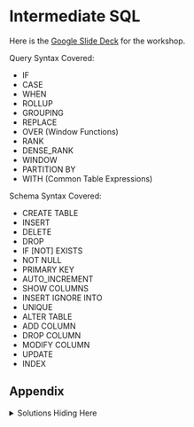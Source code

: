 # Intermediate SQL

Here is the [Google Slide Deck](https://docs.google.com/presentation/d/1sx7FL58BHbzPWb59Tq1S38QBL1KjNEjse3IyqK4nohY/edit?usp=sharing) for the workshop.

Query Syntax Covered:
- IF
- CASE
- WHEN
- ROLLUP
- GROUPING
- REPLACE
- OVER (Window Functions)
- RANK
- DENSE_RANK
- WINDOW
- PARTITION BY
- WITH (Common Table Expressions)

Schema Syntax Covered:
- CREATE TABLE
- INSERT
- DELETE
- DROP
- IF [NOT] EXISTS
- NOT NULL
- PRIMARY KEY
- AUTO_INCREMENT
- SHOW COLUMNS
- INSERT IGNORE INTO
- UNIQUE
- ALTER TABLE
- ADD COLUMN
- DROP COLUMN
- MODIFY COLUMN
- UPDATE
- INDEX

## Appendix
<details>
  <summary>Solutions Hiding Here</summary>
  
```SQL
SELECT County, Day, Deaths,
    CASE
        WHEN Deaths = 0 THEN -1
        WHEN Deaths = 1 THEN 0
        ELSE LOG(Deaths)
    END AS deathIndex
FROM Covid
ORDER BY deathIndex DESC
```
  
```SQL
SELECT IF(GROUPING(County), 'Total', County) as County,
    SUM(Deaths) AS Total
FROM Covid
GROUP BY County WITH ROLLUP
```
  
```SQL
SELECT IF(GROUPING(County),'Michigan Total',
    IF(Grouping(CP), 'County Total',County)), SUM(Deaths) AS DeathTotal,
    CP
FROM Covid
WHERE Deaths > 0
GROUP BY County, CP WITH ROLLUP
```
  
```SQL
SELECT REPLACE(County, "St", "Saint") AS County, 
    Day,
    Cases, 
    DENSE_RANK() OVER (PARTITION BY Day ORDER BY Cases) AS 'Rank'
FROM Covid
WHERE Day BETWEEN '2020-09-24' AND '2020-09-30'
AND County LIKE 'S%'
```
  
```SQL
SELECT County, Day, Cases,
	LAG(Cases, 7) OVER (ORDER BY Day) As 'WeekAgo' 
FROM Covid
WHERE County = 'Wayne' AND CP = 'Confirmed'
ORDER BY Day DESC
```
  
```SQL
WITH cte AS
(
    SELECT Day, 
    WEEK(Day) AS Week,
    CP, 
    SUM(Cases) as Total
    FROM Covid
    GROUP BY Day, CP
)

SELECT Week, MAX(Total)
FROM cte
GROUP BY Week
```
  
```SQL
CREATE TABLE Michigan (
  Category VARCHAR(6),
  Value VARCHAR(7),
  `Cases` INTEGER,
  `Deaths` INTEGER,
  `CaseFatalityRatio` FLOAT
);

INSERT INTO Michigan
  (Category, `Value`, Cases, `Deaths`, `CaseFatalityRatio`)
VALUES
  ('Gender', 'Female', '61390', '3212', '0.051'),
  ('Gender', 'Male', '57956', '3511', '0.061'),
  ('Gender', 'Unknown', '281', null, null);
```
  
```SQL
CREATE TABLE MI (
  ID INT AUTO_INCREMENT,
  `Day` VARCHAR(3),
  `Category` VARCHAR(9),
  `Value` VARCHAR(19) NOT NULL,
  `Pct of Cases` FLOAT,
  `Pct of Deaths` FLOAT,
  PRIMARY KEY (ID)
);

INSERT INTO MI
  (`Day`, `Category`, `Value`, `Pct of Cases`, `Pct of Deaths`)
VALUES
  ('Sat', 'Ethnicity', 'Hispanic/Latino', '0.08', '0.03'),
  ('Sat', 'Ethnicity', 'Non-Hispanic Latino', '0.69', '0.85'),
  ('Sat', 'Ethnicity', 'Unknown', '0.23', '0.12');
  
INSERT INTO MI (ID, Day, Value)
VALUES (3, 'Sun', 'Unknown');
  ```
  
```SQL
CREATE TABLE mi (
  `Category` VARCHAR(3),
  `Value` VARCHAR(8) UNIQUE,
  `Cases` INTEGER,
  `Deaths` INTEGER DEFAULT 0,
  `CaseFatalityRatio` FLOAT DEFAULT 0,
);

INSERT INTO mi
  (`Category`, `Value`, `Cases`)
VALUES
  ('Age', '0 to 19', '13342'),
  ('Age', 'Unknown', '109');
  
INSERT INTO mi
VALUES
('Age', '20 to 29', '23038', '29', '0.001'),
  ('Age', '30 to 39', '16858', '71', '0.004'),
  ('Age', '40 to 49', '17345', '219', '0.013'),
  ('Age', '50 to 59', '18393', '541', '0.029'),
  ('Age', '60 to 69', '14656', '1188', '0.081'),
  ('Age', '70 to 79', '9374', '1808', '0.193'),
  ('Age', '80+', '8312', '2864', '0.345');
```
  
```SQL
-- Schema SQL window
CREATE TABLE mi (
  `Category` VARCHAR(3),
  `Value` VARCHAR(8),
  `Cases` INTEGER,
  `Deaths` INTEGER,
  `CaseFatalityRatio` FLOAT,
);

-- Query SQL window
ALTER TABLE mi
ADD COLUMN day VARCHAR(10);

ALTER TABLE mi
DROP COLUMN Category,
DROP COLUMN CaseFatalityRatio;

ALTER TABLE mi
MODIFY COLUMN Cases VARCHAR(6);

DESCRIBE mi;
```
  
```SQL
-- Schema SQL window
CREATE TABLE mi (
  `Category` VARCHAR(3),
  `Value` VARCHAR(8),
  `Cases` INTEGER,
  `Deaths` INTEGER,
  `CaseFatalityRatio` FLOAT,
  INDEX(Cases)
);

INSERT INTO mi
  (`Category`, `Value`, `Cases`)
VALUES
  ('Age', '0 to 19', '13342'),
  ('Age', 'Unknown', '109');
  
INSERT INTO mi
VALUES
('Age', '20 to 29', '23038', '29', '0.001'),
  ('Age', '30 to 39', '16858', '71', '0.004'),
  ('Age', '40 to 49', '17345', '219', '0.013'),
  ('Age', '50 to 59', '18393', '541', '0.029'),
  ('Age', '60 to 69', '14656', '1188', '0.081'),
  ('Age', '70 to 79', '9374', '1808', '0.193'),
  ('Age', '80+', '8312', '2864', '0.345');
);

UPDATE mi
SET Cases = 1400
WHERE Deaths IS NULL;

UPDATE mi
SET Deaths = 5, CaseFatalityRatio = 5
WHERE Deaths IS NULL;

-- Query SQL window
SELECT *
FROM mi; 

DESCRIBE mi;
SHOW INDEX FROM mi; -- Alternatively
  ```
</details>
